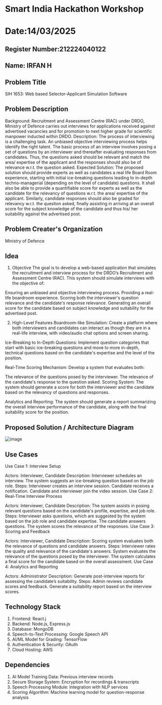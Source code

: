 # Smart India Hackathon Workshop
# Date:14/03/2025
## Register Number:212224040122
## Name: IRFAN H
## Problem Title
SIH 1653: Web based Selector-Applicant Simulation Software
## Problem Description
Background: Recruitment and Assessment Centre (RAC) under DRDO, Ministry of Defence carries out interviews for applications received against advertised vacancies and for promotion to next higher grade for scientific manpower inducted within DRDO. Description: The process of interviewing is a challenging task. An unbiased objective interviewing process helps identify the right talent. The basic process of an interview involves posing a set of questions by an interviewer and thereafter evaluating responses from candidates. Thus, the questions asked should be relevant and match the area/ expertise of the applicant and the responses should also be of relevance w.r.t. the question asked. Expected Solution: The proposed solution should provide experts as well as candidates a real life Board Room experience, starting with initial ice-breaking questions leading to in-depth techno-managerial (depending on the level of candidate) questions. It shall also be able to provide a quantifiable score for experts as well as the candidate for the relevancy of questions w.r.t. the area/ expertise of the applicant. Similarly, candidate responses should also be graded for relevancy w.r.t. the question asked, finally assisting in arriving at an overall score for the subject knowledge of the candidate and thus his/ her suitability against the advertised post.

## Problem Creater's Organization
Ministry of Defence

## Idea

1. Objective
The goal is to develop a web-based application that simulates the recruitment and interview process for the DRDO’s Recruitment and Assessment Centre (RAC). This system should simulate interviews with the objective of:

Ensuring an unbiased and objective interviewing process.
Providing a real-life boardroom experience.
Scoring both the interviewer's question relevance and the candidate's response relevance.
Generating an overall score for the candidate based on subject knowledge and suitability for the advertised post.

2. High-Level Features
Boardroom-like Simulation: Create a platform where both interviewers and candidates can interact as though they are in a real-life interview, with video/audio chat options and screen sharing.

Ice-Breaking to In-Depth Questions: Implement question categories that start with basic ice-breaking questions and move to more in-depth, technical questions based on the candidate's expertise and the level of the position.

Real-Time Scoring Mechanism: Develop a system that evaluates both:

The relevance of the questions posed by the interviewer.
The relevance of the candidate's response to the question asked.
Scoring System: The system should generate a score for both the interviewer and the candidate based on the relevancy of questions and responses.

Analytics and Reporting: The system should generate a report summarizing the overall interview performance of the candidate, along with the final suitability score for the position.
## Proposed Solution / Architecture Diagram

![image](https://github.com/user-attachments/assets/ee6bcea7-bbd6-46fe-a7ed-09ee5d129c89)

## Use Cases

Use Case 1: Interview Setup

Actors: Interviewer, Candidate
Description: Interviewer schedules an interview. The system suggests an ice-breaking question based on the job role.
Steps:
Interviewer creates an interview session.
Candidate receives a notification.
Candidate and interviewer join the video session.
Use Case 2: Real-Time Interview Process

Actors: Interviewer, Candidate
Description: The system assists in posing relevant questions based on the candidate's profile, expertise, and job role.
Steps:
Interviewer asks questions, which are suggested by the system based on the job role and candidate expertise.
The candidate answers questions.
The system scores the relevance of the responses.
Use Case 3: Scoring and Feedback

Actors: Interviewer, Candidate
Description: Scoring system evaluates both the relevance of questions and candidate answers.
Steps:
Interviewer rates the quality and relevance of the candidate's answers.
System evaluates the relevance of the questions posed by the interviewer.
The system calculates a final score for the candidate based on the overall assessment.
Use Case 4: Analytics and Reporting

Actors: Administrator
Description: Generate post-interview reports for assessing the candidate’s suitability.
Steps:
Admin reviews candidate scores and feedback.
Generate a suitability report based on the interview scores.

## Technology Stack

1. Frontend: React.j
2. Backend: Node.js, Express.js
3. Database: MongoDB
4. Speech-to-Text Processing: Google Speech API
5. AI/ML Model for Grading: TensorFlow
6. Authentication & Security: OAuth
7. Cloud Hosting: AWS

## Dependencies
1. AI Model Training Data: Previous interview records
2. Secure Storage System: Encryption for recordings & transcripts
3. Speech Processing Module: Integration with NLP services
4. Scoring Algorithm: Machine learning model for question-response analysis
